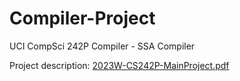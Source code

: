 # Compiler-Project
UCI CompSci 242P Compiler - SSA Compiler

Project description: <a href="https://github.com/johnnysca/Compiler-Project/files/11076435/2023W-CS242P-MainProject.V3.pdf" target="_new">2023W-CS242P-MainProject.pdf</a>
